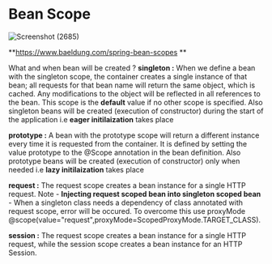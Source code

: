 # Bean Scope 

![Screenshot (2685)](https://github.com/user-attachments/assets/41959a02-5ec2-45ba-b534-1f94b7ff3ce4)

**https://www.baeldung.com/spring-bean-scopes **

What and when bean will be created ?
**singleton :** When we define a bean with the singleton scope, the container creates a single instance of that bean; all requests for that bean name will return the same object, which is cached. Any modifications to the object will be reflected in all references to the bean. This scope is the **default** value if no other scope is specified. Also singleton beans will be created (execution of constructor) during the start of the application i.e **eager initilaization** takes place

**prototype :** A bean with the prototype scope will return a different instance every time it is requested from the container. It is defined by setting the value prototype to the @Scope annotation in the bean definition. Also prototype beans will be created (execution of constructor) only when needed i.e **lazy initilaization** takes place

**request :** The request scope creates a bean instance for a single HTTP request.
Note - **Injecting request scoped bean into singleton scoped bean** - When a singleton class needs a dependency of class annotated with request scope, error will be occured. To overcome this use proxyMode @scope(value="request",proxyMode=ScopedProxyMode.TARGET_CLASS).

**session :** The request scope creates a bean instance for a single HTTP request, while the session scope creates a bean instance for an HTTP Session. 
